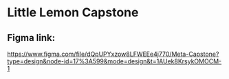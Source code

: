 # Little Lemon Capstone
## Figma link:
https://www.figma.com/file/dQpUPYxzow8LFWEEe4j770/Meta-Capstone?type=design&node-id=17%3A599&mode=design&t=1AUek8KrsykOMOCM-1
